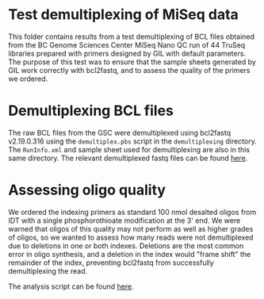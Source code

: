 # Test demultiplexing of MiSeq data

This folder contains results from a test demultiplexing of BCL files obtained from the BC Genome Sciences
Center MiSeq Nano QC run of 44 TruSeq libraries prepared with primers designed by GIL with default parameters.
The purpose of this test was to ensure that the sample sheets generated by GIL work correctly with bcl2fastq,
and to assess the quality of the primers we ordered.

# Demultiplexing BCL files

The raw BCL files from the GSC were demultiplexed using bcl2fastq v2.19.0.316 using the `demultiplex.pbs` script
in the `demultiplexing` directory. The `RunInfo.xml` and sample sheet used for demultiplexing are also in
this same directory. The relevant demultiplexed fastq files can be found [here](data/output/).

# Assessing oligo quality

We ordered the indexing primers as standard 100 nmol desalted oligos from IDT with a single phosphorothioate
modification at the 3' end. We were warned that oligos of this quality may not perform as well as higher grades
of oligos, so we wanted to assess how many reads were not demultiplexed due to deletions in one or both indexes.
Deletions are the most common error in oligo synthesis, and a deletion in the index would "frame shift" the remainder
of the index, preventing bcl2fastq from successfully demultiplexing the read.

The analysis script can be found [here](analysis/demultiplexing_analysis.ipynb).